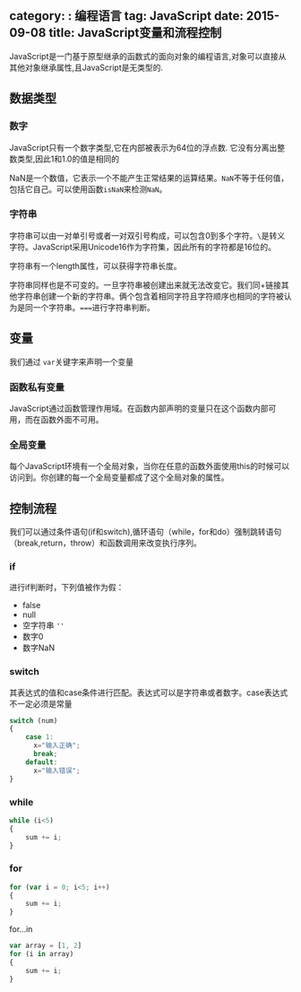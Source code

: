 category: : 编程语言
tag: JavaScript
date: 2015-09-08
title: JavaScript变量和流程控制
---
JavaScript是一门基于原型继承的函数式的面向对象的编程语言,对象可以直接从其他对象继承属性,且JavaScript是无类型的.

## 数据类型

### 数字
JavaScript只有一个数字类型,它在内部被表示为64位的浮点数. 它没有分离出整数类型,因此1和1.0的值是相同的

NaN是一个数值，它表示一个不能产生正常结果的运算结果。`NaN`不等于任何值，包括它自己。可以使用函数`isNaN`来检测`NaN`。

### 字符串
字符串可以由一对单引号或者一对双引号构成，可以包含0到多个字符。`\`是转义字符。JavaScript采用Unicode16作为字符集，因此所有的字符都是16位的。

字符串有一个length属性，可以获得字符串长度。

字符串同样也是不可变的。一旦字符串被创建出来就无法改变它。我们同+链接其他字符串创建一个新的字符串。俩个包含着相同字符且字符顺序也相同的字符被认为是同一个字符串。`===`进行字符串判断。

## 变量
我们通过 `var`关键字来声明一个变量

### 函数私有变量
JavaScript通过函数管理作用域。在函数内部声明的变量只在这个函数内部可用，而在函数外面不可用。

### 全局变量
每个JavaScript环境有一个全局对象，当你在任意的函数外面使用this的时候可以访问到。你创建的每一个全局变量都成了这个全局对象的属性。

## 控制流程

我们可以通过条件语句(if和switch),循环语句（while，for和do）强制跳转语句（break,return，throw）和函数调用来改变执行序列。

### if
进行if判断时，下列值被作为假：
* false
* null
* 空字符串 `''`
* 数字0
* 数字NaN

### switch
其表达式的值和case条件进行匹配。表达式可以是字符串或者数字。case表达式不一定必须是常量
```javascript
switch (num)
{
	case 1:
	  x="输入正确";
	  break;
	default:
	  x="输入错误";
}
```

### while
```javascript
while (i<5)
{
	sum += i;
}
```

### for
```javascript
for (var i = 0; i<5; i++)
{
	sum += i;
}
```
for...in
```javascript
var array = [1, 2]
for (i in array)
{
	sum += i;
}
```

